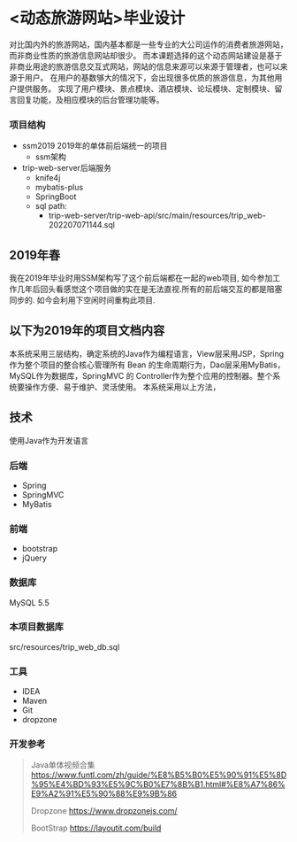 # <动态旅游网站>毕业设计
对比国内外的旅游网站，国内基本都是一些专业的大公司运作的消费者旅游网站，而非商业性质的旅游信息网站却很少。
而本课题选择的这个动态网站建设是基于非商业用途的旅游信息交互式网站，网站的信息来源可以来源于管理者，也可以来源于用户。
在用户的基数够大的情况下，会出现很多优质的旅游信息，为其他用户提供服务。
实现了用户模块、景点模块、酒店模块、论坛模块、定制模块、留言回复功能，及相应模块的后台管理功能等。


### 项目结构

- ssm2019 2019年的单体前后端统一的项目
  - ssm架构
- trip-web-server后端服务
  - knife4j
  - mybatis-plus
  - SpringBoot
  - sql path:
    - trip-web-server/trip-web-api/src/main/resources/trip_web-202207071144.sql


## 2019年春
我在2019年毕业时用SSM架构写了这个前后端都在一起的web项目, 如今参加工作几年后回头看感觉这个项目做的实在是无法直视.所有的前后端交互的都是阻塞同步的.
如今会利用下空闲时间重构此项目.

## 以下为2019年的项目文档内容
本系统采用三层结构，确定系统的Java作为编程语言，View层采用JSP，Spring 作为整个项目的整合核心管理所有 Bean 的生命周期行为，Dao层采用MyBatis，MySQL作为数据库，SpringMVC 的 Controller作为整个应用的控制器。整个系统要操作方便、易于维护、灵活使用。
本系统采用以上方法，

## 技术
使用Java作为开发语言

### 后端
- Spring
- SpringMVC
- MyBatis

### 前端
- bootstrap
- jQuery

### 数据库
MySQL 5.5

### 本项目数据库
src/resources/trip_web_db.sql

### 工具
- IDEA
- Maven
- Git
- dropzone

### 开发参考
> Java单体视频合集
> https://www.funtl.com/zh/guide/%E8%B5%B0%E5%90%91%E5%8D%95%E4%BD%93%E5%9C%B0%E7%8B%B1.html#%E8%A7%86%E9%A2%91%E5%90%88%E9%9B%86
>
> Dropzone
> https://www.dropzonejs.com/
>
> BootStrap
> https://layoutit.com/build

